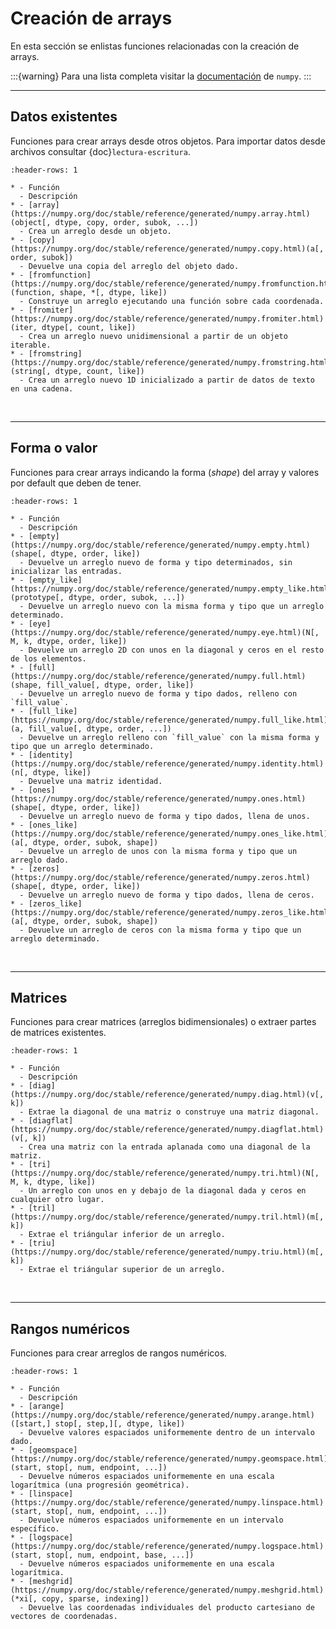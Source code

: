 # Creación de arrays

En esta sección se enlistas funciones relacionadas con la creación de arrays.

:::{warning}
Para una lista completa visitar la [documentación](https://numpy.org/doc/stable/reference/routines.array-creation.html#array-creation-routines) de `numpy`.
:::

---
## Datos existentes

Funciones para crear arrays desde otros objetos. Para importar datos desde archivos consultar {doc}`lectura-escritura`. 

```{list-table}
:header-rows: 1

* - Función
  - Descripción
* - [array](https://numpy.org/doc/stable/reference/generated/numpy.array.html)(object[, dtype, copy, order, subok, ...])
  - Crea un arreglo desde un objeto.
* - [copy](https://numpy.org/doc/stable/reference/generated/numpy.copy.html)(a[, order, subok])
  - Devuelve una copia del arreglo del objeto dado.
* - [fromfunction](https://numpy.org/doc/stable/reference/generated/numpy.fromfunction.html)(function, shape, *[, dtype, like])
  - Construye un arreglo ejecutando una función sobre cada coordenada.
* - [fromiter](https://numpy.org/doc/stable/reference/generated/numpy.fromiter.html)(iter, dtype[, count, like])
  - Crea un arreglo nuevo unidimensional a partir de un objeto iterable.
* - [fromstring](https://numpy.org/doc/stable/reference/generated/numpy.fromstring.html)(string[, dtype, count, like])
  - Crea un arreglo nuevo 1D inicializado a partir de datos de texto en una cadena.
```

<br>

---
## Forma o valor

Funciones para crear arrays indicando la forma (_shape_) del array y valores por default que deben de tener. 

```{list-table}
:header-rows: 1

* - Función
  - Descripción
* - [empty](https://numpy.org/doc/stable/reference/generated/numpy.empty.html)(shape[, dtype, order, like])
  - Devuelve un arreglo nuevo de forma y tipo determinados, sin inicializar las entradas.
* - [empty_like](https://numpy.org/doc/stable/reference/generated/numpy.empty_like.html)(prototype[, dtype, order, subok, ...])
  - Devuelve un arreglo nuevo con la misma forma y tipo que un arreglo determinado.
* - [eye](https://numpy.org/doc/stable/reference/generated/numpy.eye.html)(N[, M, k, dtype, order, like])
  - Devuelve un arreglo 2D con unos en la diagonal y ceros en el resto de los elementos.
* - [full](https://numpy.org/doc/stable/reference/generated/numpy.full.html)(shape, fill_value[, dtype, order, like])
  - Devuelve un arreglo nuevo de forma y tipo dados, relleno con `fill_value`.
* - [full_like](https://numpy.org/doc/stable/reference/generated/numpy.full_like.html)(a, fill_value[, dtype, order, ...])
  - Devuelve un arreglo relleno con `fill_value` con la misma forma y tipo que un arreglo determinado.
* - [identity](https://numpy.org/doc/stable/reference/generated/numpy.identity.html)(n[, dtype, like])
  - Devuelve una matriz identidad.
* - [ones](https://numpy.org/doc/stable/reference/generated/numpy.ones.html)(shape[, dtype, order, like])
  - Devuelve un arreglo nuevo de forma y tipo dados, llena de unos.
* - [ones_like](https://numpy.org/doc/stable/reference/generated/numpy.ones_like.html)(a[, dtype, order, subok, shape])
  - Devuelve un arreglo de unos con la misma forma y tipo que un arreglo dado.
* - [zeros](https://numpy.org/doc/stable/reference/generated/numpy.zeros.html)(shape[, dtype, order, like])
  - Devuelve un arreglo nuevo de forma y tipo dados, llena de ceros.
* - [zeros_like](https://numpy.org/doc/stable/reference/generated/numpy.zeros_like.html)(a[, dtype, order, subok, shape])
  - Devuelve un arreglo de ceros con la misma forma y tipo que un arreglo determinado.
```

<br>

---
## Matrices

Funciones para crear matrices (arreglos bidimensionales) o extraer partes de matrices existentes. 

```{list-table}
:header-rows: 1

* - Función
  - Descripción
* - [diag](https://numpy.org/doc/stable/reference/generated/numpy.diag.html)(v[, k])
  - Extrae la diagonal de una matriz o construye una matriz diagonal.
* - [diagflat](https://numpy.org/doc/stable/reference/generated/numpy.diagflat.html)(v[, k])
  - Crea una matriz con la entrada aplanada como una diagonal de la matriz.
* - [tri](https://numpy.org/doc/stable/reference/generated/numpy.tri.html)(N[, M, k, dtype, like])
  - Un arreglo con unos en y debajo de la diagonal dada y ceros en cualquier otro lugar.
* - [tril](https://numpy.org/doc/stable/reference/generated/numpy.tril.html)(m[, k])
  - Extrae el triángular inferior de un arreglo.
* - [triu](https://numpy.org/doc/stable/reference/generated/numpy.triu.html)(m[, k])
  - Extrae el triángular superior de un arreglo.
```

<br>

---
## Rangos numéricos

Funciones para crear arreglos de rangos numéricos.

```{list-table}
:header-rows: 1

* - Función
  - Descripción
* - [arange](https://numpy.org/doc/stable/reference/generated/numpy.arange.html)([start,] stop[, step,][, dtype, like])
  - Devuelve valores espaciados uniformemente dentro de un intervalo dado.
* - [geomspace](https://numpy.org/doc/stable/reference/generated/numpy.geomspace.html)(start, stop[, num, endpoint, ...])
  - Devuelve números espaciados uniformemente en una escala logarítmica (una progresión geométrica).
* - [linspace](https://numpy.org/doc/stable/reference/generated/numpy.linspace.html)(start, stop[, num, endpoint, ...])
  - Devuelve números espaciados uniformemente en un intervalo específico.
* - [logspace](https://numpy.org/doc/stable/reference/generated/numpy.logspace.html)(start, stop[, num, endpoint, base, ...])
  - Devuelve números espaciados uniformemente en una escala logarítmica.
* - [meshgrid](https://numpy.org/doc/stable/reference/generated/numpy.meshgrid.html)(*xi[, copy, sparse, indexing])
  - Devuelve las coordenadas individuales del producto cartesiano de vectores de coordenadas.
```

<br>